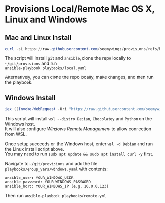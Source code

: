 Provisions Local/Remote Mac OS X, Linux and Windows
=====================================

## Mac and Linux Install
```powershell
curl -sL https://raw.githubusercontent.com/seemywingz/provisions/refs/heads/main/scripts/setup.sh | bash
```

The script will install `git` and `ansible`, clone the repo locally to `~/git/provisions` and run  
`ansible-playbook playbooks/local.yaml`

Alternatively, you can clone the repo locally, make changes, and then run the playbook.

## Windows Install
```powershell
iex ((Invoke-WebRequest -Uri "https://raw.githubusercontent.com/seemywingz/provisions/main/scripts/setup.ps1" -UseBasicParsing).Content)
```
This script will install `wsl --distro Debian`, `Chocolatey` and `Python` on the Windows host.  
It will also configure _Windows Remote Management_ to allow connection from WSL.

Once setup succeeds on the Windows host, enter `wsl -d Debian` and run the Linux install script above.  
You may need to run `sudo apt update && sudo apt install curl -y` first.

Navigate to `~/git/provisions` and add the file `playbooks/group_vars/windows.yaml` with contents:
```
ansible_user: YOUR_WINDOWS_USER
ansible_password: YOUR_WINDOWS_PASSWORD
ansible_host: YOUR_WINDOWS_IP (e.g. 10.0.0.123)
```
Then run `ansible-playbook playbooks/remote.yml`